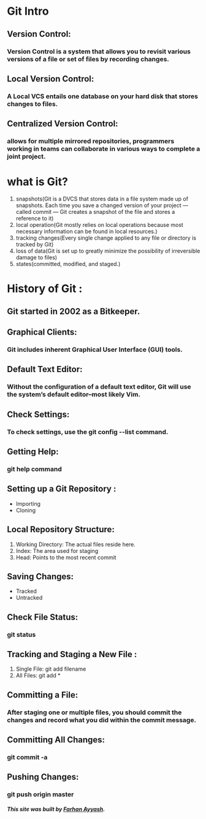 # Git Intro
## Version Control: 
### Version Control is a system that allows you to revisit various versions of a file or set of files by recording changes.
## Local Version Control: 
### A Local VCS entails one database on your hard disk that stores changes to files.
## Centralized Version Control: 
### allows for multiple mirrored repositories, programmers working in teams can collaborate in various ways to complete a joint project.
# what is Git?
1. snapshots(Git is a DVCS that stores data in a file system made up of snapshots. Each time you save a changed version of your project — called commit — Git creates a snapshot of the file and stores a reference to it)
2. local operation(Git mostly relies on local operations because most necessary information can be found in local resources.)
3. tracking changes(Every single change applied to any file or directory is tracked by Git)
4. loss of data(Git is set up to greatly minimize the possibility of irreversible damage to files)
5. states(committed, modified, and staged.)
# History of Git :
## Git started in 2002 as a Bitkeeper.
## Graphical Clients: 
### Git includes inherent Graphical User Interface (GUI) tools.
## Default Text Editor: 
### Without the configuration of a default text editor, Git will use the system’s default editor–most likely Vim.
## Check Settings: 
### To check settings, use the git config --list command.
## Getting Help: 
### git help command
## Setting up a Git Repository :
- Importing
- Cloning
## Local Repository Structure:
1. Working Directory: The actual files reside here.
2. Index: The area used for staging
3. Head: Points to the most recent commit
## Saving Changes:
- Tracked 
- Untracked
## Check File Status: 
### git status
## Tracking and Staging a New File :
1. Single File: git add filename
2. All Files: git add *
## Committing a File: 
### After staging one or multiple files, you should commit the changes and record what you did within the commit message.
## Committing All Changes:
### git commit -a
## Pushing Changes: 
### git push origin master
##### This site was built by [Farhan Ayyash](https://github.com/farhanayyash). 